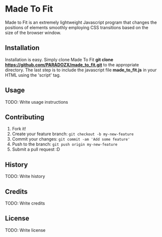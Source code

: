 # Made To Fit

Made to Fit is an extremely lightweight Javascript program that changes the positions of elements smoothly employing CSS transitions based on the size of the browser window.

## Installation

Installation is easy.  Simply clone Made To Fit <b>git clone https://github.com/PARADOZX/made_to_fit.git</b> to the appropriate directory. The last step is to include the javascript file <b>made_to_fit.js</b> in your HTML using the 'script' tag.

## Usage

TODO: Write usage instructions

## Contributing

1. Fork it!
2. Create your feature branch: `git checkout -b my-new-feature`
3. Commit your changes: `git commit -am 'Add some feature'`
4. Push to the branch: `git push origin my-new-feature`
5. Submit a pull request :D

## History

TODO: Write history

## Credits

TODO: Write credits

## License

TODO: Write license
